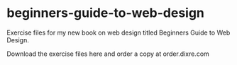 # beginners-guide-to-web-design
Exercise files for my new book on web design titled Beginners Guide to Web Design. 

Download the exercise files here and order a copy at order.dixre.com
